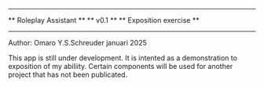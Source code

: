 *************************
** Roleplay Assistant  **
**       v0.1          **
** Exposition exercise **
*************************

Author: Omaro Y.S.Schreuder januari 2025

This app is still under development. 
It is intented as a demonstration to exposition of my abiliity.
Certain components will be used for another project that has
not been publicated.
